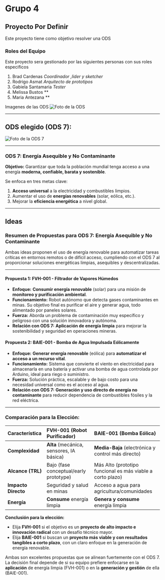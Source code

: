 # Grupo 4
## Proyecto Por Definir
Este proyecto tiene como objetivo resolver una ODS
### Roles del Equipo
Este proyecto sera gestionado por las siguientes personas con sus roles especificos
1.  Brad Cardenas *Coordinador ,lider y sketcher*
2.  Rodrigo Asmat *Arquitecto de prototipos*
3.  Gabiela Santamaria *Tester*
4.  Melissa Bustos **
5.  Maria Antezana **

Imagenes de las ODS
![Foto de la ODS](https://search-drive.com/wp-content/uploads/2021/12/ODS-ci%CC%81rculo-1024x727-1.png)  

---
## ODS elegido (ODS 7):

![Foto de la ODS 7](https://www.ormazabal.com/wp-content/uploads/2023/09/Post-ODS-7-1-2.jpg)  

---


### **ODS 7: Energía Asequible y No Contaminante**

**Objetivo:** Garantizar que toda la población mundial tenga acceso a una energía **moderna, confiable, barata y sostenible**.

Se enfoca en tres metas clave:
1.  **Acceso universal** a la electricidad y combustibles limpios.
2.  Aumentar el uso de **energías renovables** (solar, eólica, etc.).
3.  Mejorar la **eficiencia energética** a nivel global.

---
## Ideas

### **Resumen de Propuestas para ODS 7: Energía Asequible y No Contaminante**

Ambas ideas proponen el uso de energía renovable para automatizar tareas críticas en entornos remotos o de difícil acceso, cumpliendo con el ODS 7 al proporcionar soluciones energéticas limpias, asequibles y descentralizadas.

---

#### **Propuesta 1: FVH-001 - Filtrador de Vapores Húmedos**
*   **Enfoque:** **Consumir energía renovable** (solar) para una misión de **monitoreo y purificación ambiental**.
*   **Funcionamiento:** Robot autónomo que detecta gases contaminantes en minas. Su objetivo final es purificar el aire y generar agua, todo alimentado por paneles solares.
*   **Fuerza:** Aborda un problema de contaminación muy específico y peligroso con una solución innovadora y autónoma.
*   **Relación con ODS 7:** **Aplicación de energía limpia** para mejorar la sostenibilidad y seguridad en operaciones mineras.

#### **Propuesta 2: BAIE-001 - Bomba de Agua Impulsada Eólicamente**
*   **Enfoque:** **Generar energía renovable** (eólica) para **automatizar el acceso a un recurso vital**.
*   **Funcionamiento:** Sistema que convierte el viento en electricidad para almacenarla en una batería y activar una bomba de agua controlada por Arduino, ideal para riego o suministro.
*   **Fuerza:** Solución práctica, escalable y de bajo costo para una necesidad universal como es el acceso al agua.
*   **Relación con ODS 7:** **Generación y uso directo de energía no contaminante** para reducir dependencia de combustibles fósiles y la red eléctrica.

---

### **Comparación para la Elección:**

| Característica | **FVH-001 (Robot Purificador)** | **BAIE-001 (Bomba Eólica)** |
| :--- | :--- | :--- |
| **Complexidad** | **Alta** (mecánica, sensores, IA básica) | **Media-Baja** (electrónica y control más directo) |
| **Alcance (TRL)** | Bajo (fase conceptual/early prototype) | Más Alto (prototipo funcional es más viable a corto plazo) |
| **Impacto Directo** | Seguridad y salud en minas | Acceso a agua para agricultura/comunidades |
| **Energía** | **Consume** energía limpia | **Genera y consume** energía limpia |

**Conclusión para la elección:**
*   Elija **FVH-001** si el objetivo es un **proyecto de alto impacto e innovación radical** con un desafío técnico mayor.
*   Elija **BAIE-001** si buscan un **proyecto más viable y con resultados tangibles a corto plazo**, con un claro enfoque en la generación de energía renovable.

Ambas son excelentes propuestas que se alinean fuertemente con el ODS 7. La decisión final depende de si su equipo prefiere enfocarse en la **aplicación** de energía limpia (FVH-001) o en la **generación y gestión** de ella (BAIE-001).
